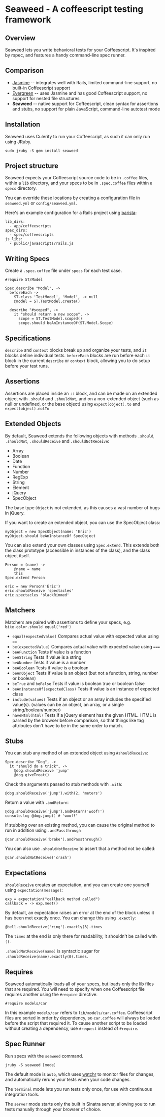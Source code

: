 Seaweed - A coffeescript testing framework
==========================================

Overview
--------

Seaweed lets you write behavioral tests for your Coffeescript.
It's inspired by rspec, and features a handy command-line spec runner.

Comparison
----------

  * [Jasmine](https://github.com/pivotal/jasmine-gem)
    -- integrates well with Rails, limited command-line support,
    no built-in Coffeescript support
  * [Evergreen](https://github.com/jnicklas/evergreen)
    -- uses Jasmine and has good Coffeescript support,
    no support for nested file structures
  * __Seaweed__
    -- native support for Coffeescript, clean syntax for assertions and stubs,
    no support for plain JavaScript, command-line autotest mode

Installation
------------

Seaweed uses Culerity to run your Coffeescript, as such it can only run using JRuby.

    sudo jruby -S gem install seaweed

Project structure
-----------------

Seaweed expects your Coffeescript source code to be in `.coffee` files,
within a `lib` directory, and your specs to be in `.spec.coffee` files
within a `specs` directory.

You can override these locations by creating a configuration file in
`seaweed.yml` or `config/seaweed.yml`.

Here's an example configuration for a Rails project using [barista](https://github.com/Sutto/barista):

    lib_dirs:
      - app/coffeescripts
    spec_dirs:
      - spec/coffeescripts
    js_libs:
      - public/javascripts/rails.js

Writing Specs
-------------

Create a `.spec.coffee` file under `specs` for each test case.
    
    #require ST/Model
    
    Spec.describe "Model", ->
      beforeEach ->
        ST.class 'TestModel', 'Model', -> null
        @model = ST.TestModel.create()
    
      describe "#scoped", ->
        it "should return a new scope", ->
          scope = ST.TestModel.scoped()
          scope.should beAnInstanceOf(ST.Model.Scope)

Specifications
--------------

`describe` and `context` blocks break up and organize your tests, and `it`
blocks define individual tests. `beforeEach` blocks are run before each `it`
block in the current `describe` or `context` block, allowing you to do setup
before your test runs.

Assertions
----------

Assertions are placed inside an `it` block, and can be made on an extended
object with `.should` and `.shouldNot`, and on a non-extended object
(such as null or undefined, or the base object) using `expect(object).to`
and `expect(object).notTo`

Extended Objects
----------------

By default, Seaweed extends the following objects with methods `.should`,
`.shouldNot`, `.shouldReceive` and `.shouldNotReceive`:

  * Array
  * Boolean
  * Date
  * Function
  * Number
  * RegExp
  * String
  * Element
  * jQuery
  * SpecObject

The base type `Object` is not extended, as this causes a vast number of bugs
in jQuery.

If you want to create an extended object, you can use the SpecObject class:

    myObject = new SpecObject(name: 'Eric')
    myObject.should beAnInstanceOf SpecObject

You can also extend your own classes using `Spec.extend`. This extends both
the class prototype (accessible in instances of the class), and the class
object itself.

    Person = (name) ->
        @name = name
        this
    Spec.extend Person
    
    eric = new Person('Eric')
    eric.shouldReceive 'spectacles'
    eric.spectacles 'blackRimmed'

Matchers
--------

Matchers are paired with assertions to define your specs,
e.g. `bike.color.should equal('red')`

  * `equal(expectedValue)`
    Compares actual value with expected value using `==`
  * `be(expectedValue)`
    Compares actual value with expected value using `===`
  * `beAFunction`
    Tests if value is a function
  * `beAString`
    Tests if value is a string
  * `beANumber`
    Tests if value is a number
  * `beABoolean`
    Tests if value is a boolean
  * `beAnObject`
    Tests if value is an object (but not a function, string, number or boolean)
  * `beTrue` and `beFalse`
    Tests if value is boolean true or boolean false
  * `beAnInstanceOf(expectedClass)`
    Tests if value is an instance of expected class
  * `include(values)`
    Tests if an object or an array includes the specified value(s).
    (values can be an object, an array, or a single string/boolean/number)
  * `haveHtml(html)`
    Tests if a jQuery element has the given HTML. HTML is parsed by the
    browser before comparison, so that things like tag attributes don't have to
    be in the same order to match.

Stubs
-----

You can stub any method of an extended object using `#shouldReceive`:

    Spec.describe "Dog", ->
      it "should do a trick", ->
        @dog.shouldReceive 'jump'
        @dog.giveTreat()

Check the arguments passed to stub methods with `.with`:

    @dog.shouldReceive('jump').with(2, 'meters')

Return a value with `.andReturn`:

    @dog.shouldReceive('jump').andReturn('woof!')
    console.log @dog.jump() # 'woof!'

If stubbing over an existing method, you can cause the original method to run in addition using `.andPassthrough`

    @car.shouldReceive('brake').andPassthrough()
    
You can also use `.shouldNotReceive` to assert that a method not be called:

    @car.shouldNotReceive('crash')

Expectations
------------

`shouldReceive` creates an expectation, and you can create one yourself using `expectation(message)`:

    exp = expectation("callback method called")
    callback = -> exp.meet()

By default, an expectation raises an error at the end of the block unless it has been met exactly once. You can change this using `.exactly`:

    @bell.shouldReceive('ring').exactly(3).times

The `times` at the end is only there for readability, it shouldn't be called with `()`.

`.shouldNotReceive(name)` is syntactic sugar for `.shouldReceive(name).exactly(0).times`.

Requires
--------

Seaweed automatically loads all of your specs, but loads only the lib files that are required. You will need to specify when one Coffeescript file requires another using the `#require` directive:

    #require models/car
    
In this example `models/car` refers to `lib/models/car.coffee`. Coffeescript files are sorted in order by dependency, so `car.coffee` will always be loaded before the script that required it. To cause another script to be loaded without creating a dependency, use `#request` instead of `#require`.

Spec Runner
-----------

Run specs with the `seaweed` command.

    jruby -S seaweed [mode]
    
The default mode is `auto`, which uses [watchr](https://github.com/mynyml/watchr) to monitor files for changes, and automatically reruns your tests when your code changes.

The `terminal` mode lets you run tests only once, for use with continuous integration tools.

The `server` mode starts only the built in Sinatra server, allowing you to run tests manually through your browser of choice.